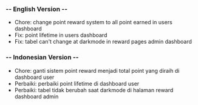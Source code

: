 ### -- English Version -- ###
- Chore: change point reward system to all point earned in users dashboard
- Fix: point lifetime in users dashboard
- Fix: tabel can't change at darkmode in reward pages admin dashboard

### -- Indonesian Version -- ###
- Chore: ganti sistem point reward menjadi total point yang diraih di dashboard user
- Perbaiki: perbaiki point lifetime di dashboard user
- Perbaiki: tabel tidak berubah saat darkmode di halaman reward dashboard admin
